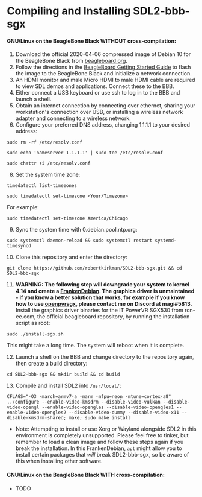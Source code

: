 # Compiling and Installing SDL2-bbb-sgx
#### GNU/Linux on the BeagleBone Black WITHOUT cross-compilation:
1. Download the official 2020-04-06 compressed image of Debian 10 for the BeagleBone Black from [beagleboard.org](https://debian.beagleboard.org/images/bone-debian-10.3-iot-armhf-2020-04-06-4gb.img.xz).
2. Follow the directions in the [BeagleBoard Getting Started Guide](https://beagleboard.org/getting-started) to flash the image to the BeagleBone Black and initialize a network connection. 
3. An HDMI monitor and male Micro HDMI to male HDMI cable are required to view SDL demos and applications. Connect these to the BBB.
4. Either connect a USB keyboard or use ssh to log in to the BBB and launch a shell.
5. Obtain an internet connection by connecting over ethernet, sharing your workstation's connection over USB, or installing a wireless network adapter and connecting to a wireless network.
6. Configure your preferred DNS address, changing 1.1.1.1 to your desired address:

`sudo rm -rf /etc/resolv.conf`

`sudo echo 'nameserver 1.1.1.1' | sudo tee /etc/resolv.conf`

`sudo chattr +i /etc/resolv.conf`

8. Set the system time zone:

`timedatectl list-timezones`

`sudo timedatectl set-timezone <Your/Timezone>`

For example:

`sudo timedatectl set-timezone America/Chicago`

9. Sync the system time with 0.debian.pool.ntp.org:

`sudo systemctl daemon-reload && sudo systemctl restart systemd-timesyncd`

10. Clone this repository and enter the directory:

`git clone https://github.com/robertkirkman/SDL2-bbb-sgx.git && cd SDL2-bbb-sgx`

11. **WARNING: The following step will downgrade your system to kernel 4.14 and create a [FrankenDebian](https://wiki.debian.org/DontBreakDebian). The graphics driver is unmaintained - if you know a better solution that works, for example if you know how to use [openpvrsgx](https://github.com/openpvrsgx-devgroup/linux_openpvrsgx), please contact me on Discord at magi#5813.**
Install the graphics driver binaries for the IT PowerVR SGX530 from rcn-ee.com, the official beagleboard repository, by running the installation script as root:

`sudo ./install-sgx.sh`

This might take a long time. The system will reboot when it is complete.


12. Launch a shell on the BBB and change directory to the repository again, then create a build directory:

`cd SDL2-bbb-sgx && mkdir build && cd build`

13. Compile and install SDL2 into `/usr/local/`:

`CFLAGS="-O3 -march=armv7-a -marm -mfpu=neon -mtune=cortex-a8" ../configure --enable-video-kmsdrm --disable-video-vulkan --disable-video-opengl --enable-video-opengles --disable-video-opengles1 --enable-video-opengles2 --disable-video-dummy --disable-video-x11 --disable-kmsdrm-shared; make; sudo make install`

- Note: Attempting to install or use Xorg or Wayland alongside SDL2 in this environment is completely unsupported. Please feel free to tinker, but remember to load a clean image and follow these steps again if you break the installation. In this FrankenDebian, `apt` might allow you to install certain packages that *will* break SDL2-bbb-sgx, so be aware of this when installing other software.

#### GNU/Linux on the BeagleBone Black WITH cross-compilation:
* TODO
